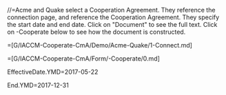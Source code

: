 //=Acme and Quake select a Cooperation Agreement.  They reference the connection page, and reference the Cooperation Agreement.  They specify the start date and end date.  Click on "Document" to see the full text.  Click on -Cooperate below to see how the document is constructed.

=[G/IACCM-Cooperate-CmA/Demo/Acme-Quake/1-Connect.md]

=[G/IACCM-Cooperate-CmA/Form/-Cooperate/0.md]

EffectiveDate.YMD=2017-05-22

End.YMD=2017-12-31
